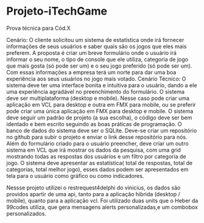 # Projeto-iTechGame
Prova técnica para Cód.X

Cenário:
O cliente solicitou um sistema de estatística onde irá fornecer informações de seus
usuários e saber quais são os jogos que eles mais preferem.
A proposta é criar um breve formulário onde o usuário irá informar o seu nome, o
tipo de console que ele utiliza, categoria de jogo que mais gosta (só pode ser um) e
o seu jogo preferido (só pode ser um).
Com essas informações a empresa terá um norte para dar uma boa experiência aos
seus usuários no jogo mais votado.
Cenário Técnico:
O sistema deve ter uma interface bonita e intuitiva para o usuário, dando a ele uma
experiência agradável no preenchimento do formulário.
O sistema deve ser multiplataforma (desktop e mobile). Nesse caso pode criar uma
aplicação em VCL para desktop e outra em FMX para mobile, ou se preferir pode
criar uma única aplicação em FMX para desktop e mobile.
O sistema deve seguir um padrão de projeto (a sua escolha), o código deve ser bem
identado e bem escrito seguindo as boas práticas de programação.
O banco de dados do sistema deve ser o SQLite.
Deve-se criar um repositório no github para subir o projeto e enviar o link desse
repositório para nós.
Além do formulário criado para o usuário preencher, deve criar um outro sistema em
VCL que irá mostrar os dados da pesquisa, com uma grid mostrando todas as
respostas dos usuários e um filtro por categoria de jogo.
O sistema deve apresentar as estatística( total de respostas, total de categorias,
total melhor jogo), esses dados podem ser apresentados em tela para o usuário
como gráfico ou como indicadores.

Nessse projeto utilizei o restrequest4delphi do vinicius, os dados são providos apartir de uma api, tanto  para a aplicação hibrida (desktop / mobile), quanto para a aplicação vcl.
Foi utilizado duas units que o Heber da 99codes utiliza, que gera mensagens alerts personalizadas,e um combobox personalizados.

